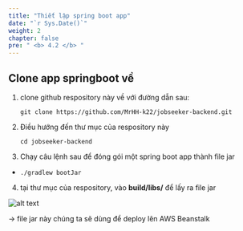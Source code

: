 ```yaml
---
title: "Thiết lập spring boot app"
date: "`r Sys.Date()`"
weight: 2
chapter: false
pre: " <b> 4.2 </b> "
---
```


## Clone app springboot về

1. clone github respository này về với đường dẫn sau:

   ```
   git clone https://github.com/MrHH-k22/jobseeker-backend.git
   ```

2. Điều hướng đến thư mục của respository này

   ```
   cd jobseeker-backend
   ```

3. Chạy câu lệnh sau để đóng gói một spring boot app thành file jar

- ```
  ./gradlew bootJar
  ```

4. tại thư mục của respository, vào **build/libs/** để lấy ra file jar

![alt text](image.png)

-> file jar này chúng ta sẽ dùng để deploy lên AWS Beanstalk
